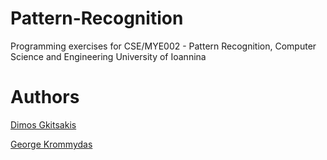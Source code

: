 # Pattern-Recognition

Programming exercises for CSE/MYE002 - Pattern Recognition, Computer Science and Engineering University of Ioannina

# Authors

[Dimos Gkitsakis ](https://github.com/DimosGkitsakis)

[George Krommydas](https://github.com/GeoKrom)
